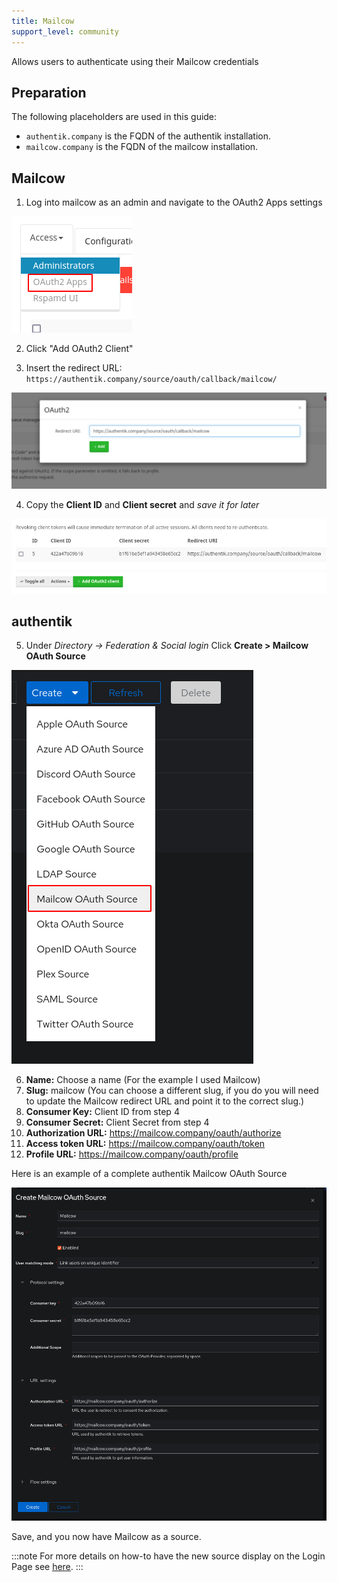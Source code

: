 ```yaml
---
title: Mailcow
support_level: community
---
```


Allows users to authenticate using their Mailcow credentials

## Preparation

The following placeholders are used in this guide:

- `authentik.company` is the FQDN of the authentik installation.
- `mailcow.company` is the FQDN of the mailcow installation.

## Mailcow

1. Log into mailcow as an admin and navigate to the OAuth2 Apps settings

![OAuth2 Apps menu](./mailcow1.png)

2. Click "Add OAuth2 Client"

3. Insert the redirect URL: `https://authentik.company/source/oauth/callback/mailcow/`

![Add OAuth2 CLient](./mailcow2.png)

4. Copy the **Client ID** and **Client secret** and _save it for later_

![ClientID and Secret](./mailcow3.png)

## authentik

5. Under _Directory -> Federation & Social login_ Click **Create > Mailcow OAuth Source**

![Mailcow OAuth Source](./mailcow4.png)

6. **Name:** Choose a name (For the example I used Mailcow)
7. **Slug:** mailcow (You can choose a different slug, if you do you will need to update the Mailcow redirect URL and point it to the correct slug.)
8. **Consumer Key:** Client ID from step 4
9. **Consumer Secret:** Client Secret from step 4
10. **Authorization URL:** https://mailcow.company/oauth/authorize
11. **Access token URL:** https://mailcow.company/oauth/token
12. **Profile URL:** https://mailcow.company/oauth/profile

Here is an example of a complete authentik Mailcow OAuth Source

![](./mailcow5.png)

Save, and you now have Mailcow as a source.

:::note
For more details on how-to have the new source display on the Login Page see [here](../../index.md#add-sources-to-default-login-page).
:::
